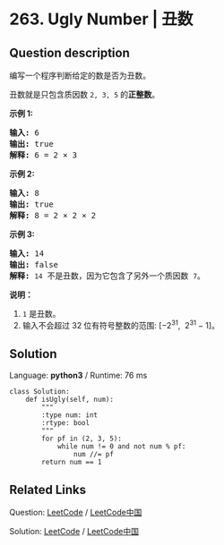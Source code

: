 # 263. Ugly Number | 丑数

## Question description

<!--If you want to use the English description, use <p>Write a program to check whether a given number is an ugly number.</p>

<p>Ugly numbers are <strong>positive numbers</strong> whose prime factors only include <code>2, 3, 5</code>.</p>

<p><strong>Example 1:</strong></p>

<pre>
<strong>Input:</strong> 6
<strong>Output:</strong> true
<strong>Explanation: </strong>6 = 2 &times;&nbsp;3</pre>

<p><strong>Example 2:</strong></p>

<pre>
<strong>Input:</strong> 8
<strong>Output:</strong> true
<strong>Explanation: </strong>8 = 2 &times; 2 &times;&nbsp;2
</pre>

<p><strong>Example 3:</strong></p>

<pre>
<strong>Input:</strong> 14
<strong>Output:</strong> false 
<strong>Explanation: </strong><code>14</code> is not ugly since it includes another prime factor <code>7</code>.
</pre>

<p><strong>Note:</strong></p>

<ol>
	<li><code>1</code> is typically treated as an ugly number.</li>
	<li>Input is within the 32-bit signed integer range:&nbsp;[&minus;2<sup>31</sup>,&nbsp; 2<sup>31&nbsp;</sup>&minus; 1].</li>
</ol> instead-->
<p>编写一个程序判断给定的数是否为丑数。</p>

<p>丑数就是只包含质因数&nbsp;<code>2, 3, 5</code>&nbsp;的<strong>正整数</strong>。</p>

<p><strong>示例 1:</strong></p>

<pre><strong>输入:</strong> 6
<strong>输出:</strong> true
<strong>解释: </strong>6 = 2 &times;&nbsp;3</pre>

<p><strong>示例 2:</strong></p>

<pre><strong>输入:</strong> 8
<strong>输出:</strong> true
<strong>解释: </strong>8 = 2 &times; 2 &times;&nbsp;2
</pre>

<p><strong>示例&nbsp;3:</strong></p>

<pre><strong>输入:</strong> 14
<strong>输出:</strong> false 
<strong>解释: </strong><code>14</code> 不是丑数，因为它包含了另外一个质因数&nbsp;<code>7</code>。</pre>

<p><strong>说明：</strong></p>

<ol>
	<li><code>1</code>&nbsp;是丑数。</li>
	<li>输入不会超过 32 位有符号整数的范围:&nbsp;[&minus;2<sup>31</sup>,&nbsp; 2<sup>31&nbsp;</sup>&minus; 1]。</li>
</ol>




## Solution

Language: **python3**  /  Runtime: 76 ms

```python3
class Solution:
    def isUgly(self, num):
        """
        :type num: int
        :rtype: bool
        """
        for pf in (2, 3, 5):
            while num != 0 and not num % pf:
                num //= pf
        return num == 1

```



## Related Links

Question: [LeetCode](https://leetcode.com/problems/ugly-number/description/)  /  [LeetCode中国](https://leetcode-cn.com/problems/ugly-number/description/)

Solution: [LeetCode](https://leetcode.com/articles/ugly-number/)  /  [LeetCode中国](https://leetcode-cn.com/articles/ugly-number/)
